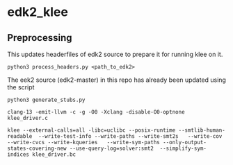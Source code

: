 # edk2_klee

## Preprocessing
This updates headerfiles of edk2 source to prepare it for running klee on it. 
```
python3 process_headers.py <path_to_edk2>
```
The eek2 source (edk2-master) in this repo has already been updated using the script

```
python3 generate_stubs.py

clang-13 -emit-llvm -c -g -O0 -Xclang -disable-O0-optnone klee_driver.c

klee --external-calls=all -libc=uclibc --posix-runtime --smtlib-human-readable  --write-test-info --write-paths --write-smt2s   --write-cov  --write-cvcs --write-kqueries   --write-sym-paths --only-output-states-covering-new --use-query-log=solver:smt2  --simplify-sym-indices klee_driver.bc

```


